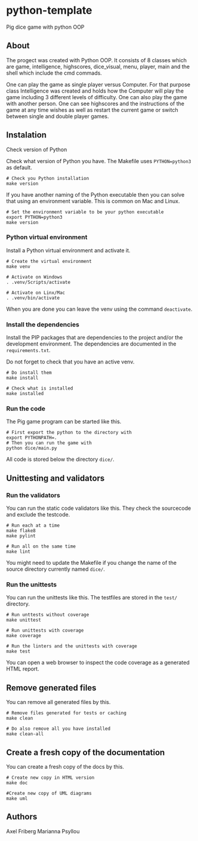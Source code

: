 <h1 align="left">python-template</h1>

<p align="left">
  Pig dice game with python OOP
  <br> 
</p>


##  About 

The progect was created with Python OOP. 
It consists of 8 classes which are game, intelligence, highscores,
dice_visual, menu, player, main and the shell which include the cmd commads.

One can play the game as single player versus Computer. For that purpose 
class Intelligence was created and holds how the Computer will play the game 
including 3 different levels of difficulty.
One can also play the game with another person.
One can see highscores and the instructions of the game at any time wishes as well
as restart the current game or switch between single and double player games.



## Instalation

Check version of Python

Check what version of Python you have. The Makefile uses `PYTHON=python3` as default.

```
# Check you Python installation
make version
```

If you have another naming of the Python executable then you can solve that using an environment variable. This is common on Mac and Linux.

```
# Set the environment variable to be your python executable
export PYTHON=python3
make version
```

### Python virtual environment

Install a Python virtual environment and activate it.

```
# Create the virtual environment
make venv

# Activate on Windows
. .venv/Scripts/activate

# Activate on Linx/Mac
. .venv/bin/activate
```

When you are done you can leave the venv using the command `deactivate`.

### Install the dependencies

Install the PIP packages that are dependencies to the project and/or the development environment. The dependencies are documented in the `requirements.txt`.

Do not forget to check that you have an active venv.

```
# Do install them
make install

# Check what is installed
make installed
```

### Run the code

The Pig game program can be started like this.

```
# First export the python to the directory with
export PYTHONPATH=.
# Then you can run the game with
python dice/main.py
```

All code is stored below the directory `dice/`.

##  Unittesting and validators 

### Run the validators

You can run the static code validators like this. They check the sourcecode and exclude the testcode.

```
# Run each at a time
make flake8
make pylint

# Run all on the same time
make lint
```

You might need to update the Makefile if you change the name of the source directory currently named `dice/`.

### Run the unittests

You can run the unittests like this. The testfiles are stored in the `test/` directory.

```
# Run unttests without coverage
make unittest

# Run unittests with coverage
make coverage

# Run the linters and the unittests with coverage
make test
```

You can open a web browser to inspect the code coverage as a generated HTML report.



## Remove generated files

You can remove all generated files by this.

```
# Remove files generated for tests or caching
make clean

# Do also remove all you have installed
make clean-all
```

## Create a fresh copy of the documentation

You can create a fresh copy of the docs by this.

```
# Create new copy in HTML version
make doc

#Create new copy of UML diagrams
make uml
```

## Authors
 Axel Friberg
 Marianna Psyllou

